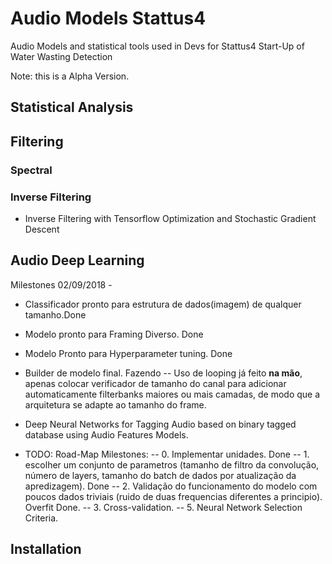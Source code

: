 # Audio Models Stattus4
Audio Models and statistical tools used in Devs for Stattus4 Start-Up of Water Wasting Detection

Note: this is a Alpha Version.

## Statistical Analysis

## Filtering

### Spectral

### Inverse Filtering

- Inverse Filtering with Tensorflow Optimization and Stochastic Gradient Descent

## Audio Deep Learning

Milestones
02/09/2018 -
- Classificador pronto para estrutura de dados(imagem) de qualquer tamanho.Done
- Modelo pronto para Framing Diverso. Done
- Modelo Pronto para Hyperparameter tuning. Done
- Builder de modelo final. Fazendo
  -- Uso de looping já feito **na mão**, apenas colocar verificador de tamanho do canal para adicionar automaticamente filterbanks maiores ou mais camadas, de modo que a arquitetura se adapte ao tamanho do frame.

- Deep Neural Networks for Tagging Audio based on binary tagged database using Audio Features Models.
- TODO: Road-Map Milestones:
 -- 0. Implementar unidades. Done
 -- 1. escolher um conjunto de parametros (tamanho de filtro da convolução, número de layers, tamanho do batch de dados por atualização da apredizagem). Done
 -- 2. Validação do funcionamento do modelo com poucos dados triviais (ruido de duas frequencias diferentes a principio). Overfit Done.
 -- 3. Cross-validation.
 -- 5. Neural Network Selection Criteria.

## Installation
